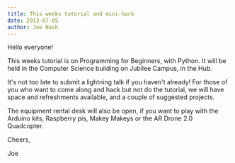 ```yaml
---
title: This weeks tutorial and mini-hack
date: 2013-07-05
author: Joe Nash
---
```


Hello everyone!

This weeks tutorial is on Programming for Beginners, with Python. It will be held in the Computer Science building on Jubilee Campus, in the Hub.

It's not too late to submit a lightning talk if you haven't already!
For those of you who want to come along and hack but not do the tutorial, we will have space and refreshments available, and a couple of suggested projects.

The equipment rental desk will also be open, if you want to play with the Arduino kits, Raspberry pis, Makey Makeys or the AR Drone 2.0 Quadcopter.

Cheers,

Joe

